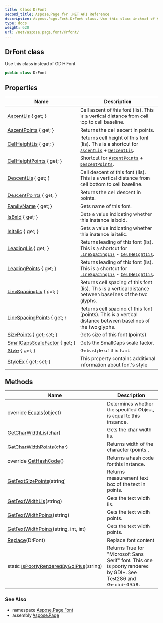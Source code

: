 ```yaml
---
title: Class DrFont
second_title: Aspose.Page for .NET API Reference
description: Aspose.Page.Font.DrFont class. Use this class instead of GDI Font
type: docs
weight: 620
url: /net/aspose.page.font/drfont/
---
```

## DrFont class

Use this class instead of GDI+ Font

```csharp
public class DrFont
```

## Properties

| Name | Description |
| --- | --- |
| [AscentLis](../../aspose.page.font/drfont/ascentlis/) { get; } | Cell ascent of this font (lis). This is a vertical distance from cell top to cell baseline. |
| [AscentPoints](../../aspose.page.font/drfont/ascentpoints/) { get; } | Returns the cell ascent in points. |
| [CellHeightLis](../../aspose.page.font/drfont/cellheightlis/) { get; } | Returns cell height of this font (lis). This is a shortcut for [`AscentLis`](./ascentlis/) + [`DescentLis`](./descentlis/). |
| [CellHeightPoints](../../aspose.page.font/drfont/cellheightpoints/) { get; } | Shortcut for [`AscentPoints`](./ascentpoints/) + [`DescentPoints`](./descentpoints/). |
| [DescentLis](../../aspose.page.font/drfont/descentlis/) { get; } | Cell descent of this font (lis). This is a vertical distance from cell bottom to cell baseline. |
| [DescentPoints](../../aspose.page.font/drfont/descentpoints/) { get; } | Returns the cell descent in points. |
| [FamilyName](../../aspose.page.font/drfont/familyname/) { get; } | Gets name of this font. |
| [IsBold](../../aspose.page.font/drfont/isbold/) { get; } | Gets a value indicating whether this instance is bold. |
| [IsItalic](../../aspose.page.font/drfont/isitalic/) { get; } | Gets a value indicating whether this instance is italic. |
| [LeadingLis](../../aspose.page.font/drfont/leadinglis/) { get; } | Returns leading of this font (lis). This is a shortcut for [`LineSpacingLis`](./linespacinglis/) - [`CellHeightLis`](./cellheightlis/). |
| [LeadingPoints](../../aspose.page.font/drfont/leadingpoints/) { get; } | Returns leading of this font (lis). This is a shortcut for [`LineSpacingLis`](./linespacinglis/) - [`CellHeightLis`](./cellheightlis/). |
| [LineSpacingLis](../../aspose.page.font/drfont/linespacinglis/) { get; } | Returns cell spacing of this font (lis). This is a vertical distance between baselines of the two glyphs. |
| [LineSpacingPoints](../../aspose.page.font/drfont/linespacingpoints/) { get; } | Returns cell spacing of this font (points). This is a vertical distance between baselines of the two glyphs. |
| [SizePoints](../../aspose.page.font/drfont/sizepoints/) { get; set; } | Gets size of this font (points). |
| [SmallCapsScaleFactor](../../aspose.page.font/drfont/smallcapsscalefactor/) { get; } | Gets the SmallCaps scale factor. |
| [Style](../../aspose.page.font/drfont/style/) { get; } | Gets style of this font. |
| [StyleEx](../../aspose.page.font/drfont/styleex/) { get; set; } | This property contains additional information about font's style |

## Methods

| Name | Description |
| --- | --- |
| override [Equals](../../aspose.page.font/drfont/equals/)(object) | Determines whether the specified Object, is equal to this instance. |
| [GetCharWidthLis](../../aspose.page.font/drfont/getcharwidthlis/)(char) | Gets the char width lis. |
| [GetCharWidthPoints](../../aspose.page.font/drfont/getcharwidthpoints/)(char) | Returns width of the character (points). |
| override [GetHashCode](../../aspose.page.font/drfont/gethashcode/)() | Returns a hash code for this instance. |
| [GetTextSizePoints](../../aspose.page.font/drfont/gettextsizepoints/)(string) | Returns measurement text box of the text in points. |
| [GetTextWidthLis](../../aspose.page.font/drfont/gettextwidthlis/)(string) | Gets the text width lis. |
| [GetTextWidthPoints](../../aspose.page.font/drfont/gettextwidthpoints/#gettextwidthpoints)(string) | Gets the text width points. |
| [GetTextWidthPoints](../../aspose.page.font/drfont/gettextwidthpoints/#gettextwidthpoints_1)(string, int, int) | Gets the text width points. |
| [Replace](../../aspose.page.font/drfont/replace/)(DrFont) | Replace font content |
| static [IsPoorlyRenderedByGdiPlus](../../aspose.page.font/drfont/ispoorlyrenderedbygdiplus/)(string) | Returns True for "Microsoft Sans Serif" font. This one is poorly rendered by GDI+. See Test286 and Gemini-6959. |

### See Also

* namespace [Aspose.Page.Font](../../aspose.page.font/)
* assembly [Aspose.Page](../../)


